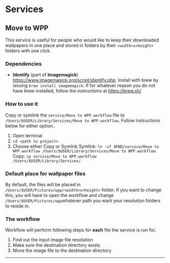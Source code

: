 Services
===

Move to WPP
---

This service is useful for people who would like to keep their downloaded wallpapers in one place and stored in folders by their `<width>x<height>` folders with one click.

### Dependencies
* **Identify** (part of **Imagemagick**) https://www.imagemagick.org/script/identify.php. Install with brew by issuing `brew install imagemagick`. If for whatever reason you do not have brew installed, follow the instructions at https://brew.sh/

### How to use it
Copy or symlink the `service/Move to WPP.workflow` file to `/Users/$USER/Library/Services/Move to WPP.workflow`. Follow instructions below for either option..

1. Open terminal
2. `cd <path to project>`
3. Choose either Copy or Symlink
Symlink: `ln -sf $PWD/service/Move to WPP.workflow /Users/$USER/Library/Services/Move to WPP.workflow`
Copy: `cp service/Move to WPP.workflow /Users/$USER/Library/Services/`

### Default place for wallpaper files
By default, the files will be placed in `/Users/$USER/Pictures/wpp/<width>x<height>` folder. If you want to change this, you will have to open the workflow and change `/Users/$USER/Pictures/wpp`whatever path you want your resolution folders to reside in.

### The workflow
Workflow will perform following steps for **each** file the service is run for.
1. Find out the input image file resolution
1. Make sure the destination directory exists
1. Move the image file to the destination directory

---